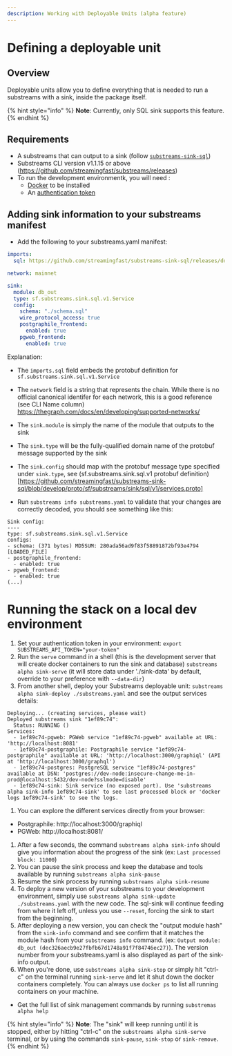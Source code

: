```yaml
---
description: Working with Deployable Units (alpha feature)
---
```


# Defining a deployable unit

## Overview

Deployable units allow you to define everything that is needed to run a substreams with a sink, inside the package itself.

{% hint style="info" %}
**Note**: Currently, only SQL sink supports this feature.
{% endhint %}

## Requirements

* A substreams that can output to a sink (follow [`substreams-sink-sql`](https://substreams.streamingfast.io/developers-guide/sink-targets/substreams-sink-sql.md))
* Substreams CLI version v1.1.15 or above (https://github.com/streamingfast/substreams/releases)
* To run the development environmentk, you will need :
  * [Docker](https://docs.docker.com/engine/install/) to be installed
  * An [authentication token](https://substreams.streamingfast.io/reference-and-specs/authentication)

## Adding sink information to your substreams manifest

* Add the following to your substreams.yaml manifest:

```yaml
imports:
  sql: https://github.com/streamingfast/substreams-sink-sql/releases/download/protodefs-v1.0.2/substreams-sink-sql-protodefs-v1.0.2.spkg

network: mainnet

sink:
  module: db_out
  type: sf.substreams.sink.sql.v1.Service
  config:
    schema: "./schema.sql"
    wire_protocol_access: true
    postgraphile_frontend:
      enabled: true
    pgweb_frontend:
      enabled: true
```

Explanation:
  * The `imports.sql` field embeds the protobuf definition for `sf.substreams.sink.sql.v1.Service`
  * The `network` field is a string that represents the chain. While there is no official canonical identifer for each network, this is a good reference (see CLI Name column) https://thegraph.com/docs/en/developing/supported-networks/
  * The `sink.module` is simply the name of the module that outputs to the sink
  * The `sink.type` will be the fully-qualified domain name of the protobuf message supported by the sink
  * The `sink.config` should map with the protobuf message type specified under `sink.type`, see (sf.substreams.sink.sql.v1 protobuf definition)[https://github.com/streamingfast/substreams-sink-sql/blob/develop/proto/sf/substreams/sink/sql/v1/services.proto]

* Run `substreams info substreams.yaml` to validate that your changes are correctly decoded, you should see something like this:
```
Sink config:
----
type: sf.substreams.sink.sql.v1.Service
configs:
- schema: (371 bytes) MD5SUM: 280ada56ad9f83f58891872bf93e4794 [LOADED_FILE]
- postgraphile_frontend:
  - enabled: true
- pgweb_frontend:
  - enabled: true
(...)
```

# Running the stack on a local dev environment

1. Set your authentication token in your environment: `export SUBSTREAMS_API_TOKEN="your-token"`
1. Run the `serve` command in a shell (this is the development server that will create docker containers to run the sink and database) `substreams alpha sink-serve` (it will store data under './sink-data' by default, override to your preference with `--data-dir`)
1. From another shell, deploy your Substreams deployable unit: `substreams alpha sink-deploy ./substreams.yaml` and see the output services details:
```
Deploying... (creating services, please wait)
Deployed substreams sink "1ef89c74":
  Status: RUNNING ()
Services:
  - 1ef89c74-pgweb: PGWeb service "1ef89c74-pgweb" available at URL: 'http://localhost:8081'
  - 1ef89c74-postgraphile: Postgraphile service "1ef89c74-postgraphile" available at URL: 'http://localhost:3000/graphiql' (API at 'http://localhost:3000/graphql')
  - 1ef89c74-postgres: PostgreSQL service "1ef89c74-postgres" available at DSN: 'postgres://dev-node:insecure-change-me-in-prod@localhost:5432/dev-node?sslmode=disable'
  - 1ef89c74-sink: Sink service (no exposed port). Use 'substreams alpha sink-info 1ef89c74-sink' to see last processed block or 'docker logs 1ef89c74-sink' to see the logs.
```

1. You can explore the different services directly from your browser:
  * Postgraphile: http://localhost:3000/graphiql
  * PGWeb: http://localhost:8081/
1. After a few seconds, the command `substreams alpha sink-info` should give you information about the progress of the sink (ex: `Last processed block: 11000`)
1. You can pause the sink process and keep the database and tools available by running `substreams alpha sink-pause`
1. Resume the sink process by running `substreams alpha sink-resume`
1. To deploy a new version of your substreams to your development environment, simply use `substreams alpha sink-update ./substreams.yaml` with the new code. The sql-sink will continue feeding from where it left off, unless you use `--reset`, forcing the sink to start from the beginning.
1. After deploying a new version, you can check the "output module hash" from the `sink-info` command and see confirm that it matches the module hash from your `substreams info` command. (ex: `Output module: db_out (dec326aecb9e27fbfb67d1748a91f7f84746ec27)`). The version number from your substreams.yaml is also displayed as part of the sink-info output.
1. When you're done, use `substreams alpha sink-stop` or simply hit "ctrl-c" on the terminal running `sink-serve` and let it shut down the docker containers completely. You can always use `docker ps` to list all running containers on your machine.
* Get the full list of sink management commands by running `substremas alpha help`

{% hint style="info" %}
**Note**: The "sink" will keep running until it is stopped, either by hitting "ctrl-c" on the `substreams alpha sink-serve` terminal, or by using the commands `sink-pause`, `sink-stop` or `sink-remove`.
{% endhint %}
